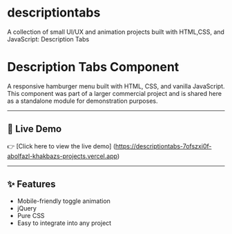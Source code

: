 # descriptiontabs
A collection of small UI/UX and animation projects built with HTML,CSS, and JavaScript: Description Tabs
# Description Tabs Component

A responsive hamburger menu built with HTML, CSS, and vanilla JavaScript. This component was part of a larger commercial project and is shared here as a standalone module for demonstration purposes.

---

## 🔗 Live Demo

👉 [Click here to view the live demo] (https://descriptiontabs-7ofszxi0f-abolfazl-khakbazs-projects.vercel.app)

---

## ✨ Features

- Mobile-friendly toggle animation
- jQuery
- Pure CSS
- Easy to integrate into any project
